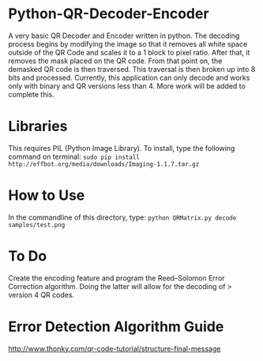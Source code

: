 # Python-QR-Decoder-Encoder
A very basic QR Decoder and Encoder written in python. The decoding process begins by modifying the image so that it removes all white space outside of the QR Code and scales it to a 1 block to pixel ratio. After that, it removes the mask placed on the QR code. From that point on, the demasked QR code is then traversed. This traversal is then broken up into 8 bits and processed. Currently, this application can only decode and works only with binary and QR versions less than 4. More work will be added to complete this.

# Libraries
This requires PIL (Python Image Library). To install, type the following command on terminal:
```sudo pip install http://effbot.org/media/downloads/Imaging-1.1.7.tar.gz```

# How to Use
In the commandline of this directory, type: ```python QRMatrix.py decode samples/test.png```

# To Do
Create the encoding feature and program the Reed–Solomon Error Correction algorithm. Doing the latter will allow for the decoding of > version 4 QR codes. 

# Error Detection Algorithm Guide
http://www.thonky.com/qr-code-tutorial/structure-final-message
